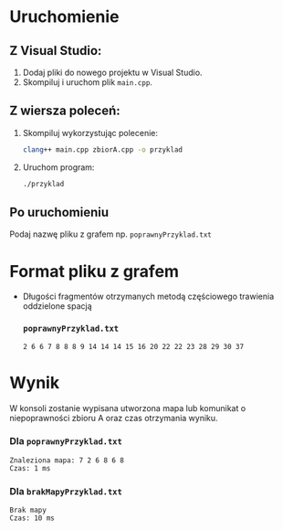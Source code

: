 # Uruchomienie

## Z Visual Studio:

1. Dodaj pliki do nowego projektu w Visual Studio.
2. Skompiluj i uruchom plik `main.cpp`.

## Z wiersza poleceń:

1. Skompiluj wykorzystując polecenie:
    ```bash
    clang++ main.cpp zbiorA.cpp -o przyklad
    ```
2. Uruchom program:
    ```bash
    ./przyklad
    ```


## Po uruchomieniu 
  Podaj nazwę pliku z grafem np. ```poprawnyPrzyklad.txt```

# Format pliku z grafem 
* Długości fragmentów otrzymanych metodą częściowego trawienia oddzielone spacją
  ### ```poprawnyPrzyklad.txt```
  ```
  2 6 6 7 8 8 8 9 14 14 14 15 16 20 22 22 23 28 29 30 37
  ```

# Wynik
W konsoli zostanie wypisana utworzona mapa lub komunikat o niepoprawności zbioru A oraz czas otrzymania wyniku. 
  ### Dla ```poprawnyPrzyklad.txt```
  ```
  Znaleziona mapa: 7 2 6 8 6 8
  Czas: 1 ms
  ```
  ### Dla ```brakMapyPrzyklad.txt```
  ```
  Brak mapy
  Czas: 10 ms
  ```

